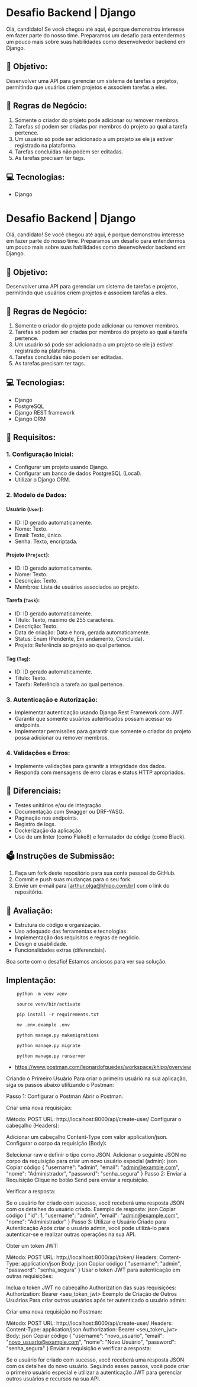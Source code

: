 # Desafio Backend | Django

Olá, candidato! Se você chegou até aqui, é porque demonstrou interesse em fazer parte do nosso time. Preparamos um desafio para entendermos um pouco mais sobre suas habilidades como desenvolvedor backend em Django.

## 🚀 Objetivo:

Desenvolver uma API para gerenciar um sistema de tarefas e projetos, permitindo que usuários criem projetos e associem tarefas a eles.

## 📖 Regras de Negócio:

1. Somente o criador do projeto pode adicionar ou remover membros.
2. Tarefas só podem ser criadas por membros do projeto ao qual a tarefa pertence.
3. Um usuário só pode ser adicionado a um projeto se ele já estiver registrado na plataforma.
4. Tarefas concluídas não podem ser editadas.
5. As tarefas precisam ter tags.

## 💻 Tecnologias:

- Django

# Desafio Backend | Django

Olá, candidato! Se você chegou até aqui, é porque demonstrou interesse em fazer parte do nosso time. Preparamos um desafio para entendermos um pouco mais sobre suas habilidades como desenvolvedor backend em Django.

## 🚀 Objetivo:

Desenvolver uma API para gerenciar um sistema de tarefas e projetos, permitindo que usuários criem projetos e associem tarefas a eles.

## 📖 Regras de Negócio:

1. Somente o criador do projeto pode adicionar ou remover membros.
2. Tarefas só podem ser criadas por membros do projeto ao qual a tarefa pertence.
3. Um usuário só pode ser adicionado a um projeto se ele já estiver registrado na plataforma.
4. Tarefas concluídas não podem ser editadas.
5. As tarefas precisam ter tags.

## 💻 Tecnologias:

- Django
- PostgreSQL
- Django REST framework
- Django ORM

## 📜 Requisitos:

### 1. Configuração Inicial:

- Configurar um projeto usando Django.
- Configurar um banco de dados PostgreSQL (Local).
- Utilizar o Django ORM.

### 2. Modelo de Dados:

#### Usuário (`User`):

- ID: ID gerado automaticamente.
- Nome: Texto.
- Email: Texto, único.
- Senha: Texto, encriptada.

#### Projeto (`Project`):

- ID: ID gerado automaticamente.
- Nome: Texto.
- Descrição: Texto.
- Membros: Lista de usuários associados ao projeto.

#### Tarefa (`Task`):

- ID: ID gerado automaticamente.
- Título: Texto, máximo de 255 caracteres.
- Descrição: Texto.
- Data de criação: Data e hora, gerada automaticamente.
- Status: Enum (Pendente, Em andamento, Concluída).
- Projeto: Referência ao projeto ao qual pertence.

#### Tag (`Tag`):

- ID: ID gerado automaticamente.
- Título: Texto.
- Tarefa: Referência a tarefa ao qual pertence.

### 3. Autenticação e Autorização:

- Implementar autenticação usando Django Rest Framework com JWT.
- Garantir que somente usuários autenticados possam acessar os endpoints.
- Implementar permissões para garantir que somente o criador do projeto possa adicionar ou remover membros.

### 4. Validações e Erros:

- Implemente validações para garantir a integridade dos dados.
- Responda com mensagens de erro claras e status HTTP apropriados.

## 🥇 Diferenciais:

- Testes unitários e/ou de integração.
- Documentação com Swagger ou DRF-YASG.
- Paginação nos endpoints.
- Registro de logs.
- Dockerização da aplicação.
- Uso de um linter (como Flake8) e formatador de código (como Black).

## 🗳️ Instruções de Submissão:

1. Faça um fork deste repositório para sua conta pessoal do GitHub.
2. Commit e push suas mudanças para o seu fork.
3. Envie um e-mail para [arthur.olga@khipo.com.br] com o link do repositório.

## 🧪 Avaliação:

- Estrutura do código e organização.
- Uso adequado das ferramentas e tecnologias.
- Implementação dos requisitos e regras de negócio.
- Design e usabilidade.
- Funcionalidades extras (diferenciais).

Boa sorte com o desafio! Estamos ansiosos para ver sua solução.

## Implentação:

```
    python -m venv venv
```

```
    source venv/bin/activate
``` 

```
    pip install -r requirements.txt
```

```
    mv .env.example .env
```

```
    python manage.py makemigrations
```

```
    python manage.py migrate
```

```
    python manage.py runserver
```

- https://www.postman.com/leonardofguedes/workspace/khipo/overview


Criando o Primeiro Usuário
Para criar o primeiro usuário na sua aplicação, siga os passos abaixo utilizando o Postman:

Passo 1: Configurar o Postman
Abrir o Postman.

Criar uma nova requisição:

Método: POST
URL: http://localhost:8000/api/create-user/
Configurar o cabeçalho (Headers):

Adicionar um cabeçalho Content-Type com valor application/json.
Configurar o corpo da requisição (Body):

Selecionar raw e definir o tipo como JSON.
Adicionar o seguinte JSON no corpo da requisição para criar um novo usuário especial (admin):
json
Copiar código
{
    "username": "admin",
    "email": "admin@example.com",
    "nome": "Administrador",
    "password": "senha_segura"
}
Passo 2: Enviar a Requisição
Clique no botão Send para enviar a requisição.

Verificar a resposta:

Se o usuário for criado com sucesso, você receberá uma resposta JSON com os detalhes do usuário criado.
Exemplo de resposta:
json
Copiar código
{
    "id": 1,
    "username": "admin",
    "email": "admin@example.com",
    "nome": "Administrador"
}
Passo 3: Utilizar o Usuário Criado para Autenticação
Após criar o usuário admin, você pode utilizá-lo para autenticar-se e realizar outras operações na sua API.

Obter um token JWT:

Método: POST
URL: http://localhost:8000/api/token/
Headers:
Content-Type: application/json
Body:
json
Copiar código
{
    "username": "admin",
    "password": "senha_segura"
}
Usar o token JWT para autenticação em outras requisições:

Inclua o token JWT no cabeçalho Authorization das suas requisições:
Authorization: Bearer <seu_token_jwt>
Exemplo de Criação de Outros Usuários
Para criar outros usuários após ter autenticado o usuário admin:

Criar uma nova requisição no Postman:

Método: POST
URL: http://localhost:8000/api/create-user/
Headers:
Content-Type: application/json
Authorization: Bearer <seu_token_jwt>
Body:
json
Copiar código
{
    "username": "novo_usuario",
    "email": "novo_usuario@example.com",
    "nome": "Novo Usuário",
    "password": "senha_segura"
}
Enviar a requisição e verificar a resposta:

Se o usuário for criado com sucesso, você receberá uma resposta JSON com os detalhes do novo usuário.
Seguindo esses passos, você pode criar o primeiro usuário especial e utilizar a autenticação JWT para gerenciar outros usuários e recursos na sua API.